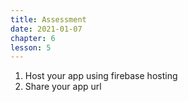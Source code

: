 ```yaml
---
title: Assessment
date: 2021-01-07
chapter: 6
lesson: 5
---
```


1. Host your app using firebase hosting
2. Share your app url